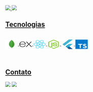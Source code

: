   <a href="https://github.com/0xguidev">
  <img height="180em" src="https://github-readme-stats.vercel.app/api?username=0xguidev&show_icons=true&theme=gruvbox&include_all_commits=true&count_private=true"/>
  <img height="180em" src="https://github-readme-stats.vercel.app/api/top-langs/?username=0xguidev&layout=compact&langs_count=7&theme=gruvbox"/>
</div>
 <h2>Tecnologias</h2>
<div style="display: inline_block"><br>
  <img align="center" alt="Gui-MONGO" height="30" width="40" src="https://raw.githubusercontent.com/devicons/devicon/master/icons/mongodb/mongodb-original.svg">
  <img align="center" alt="Gui-EX" height="30" width="40" src="https://raw.githubusercontent.com/devicons/devicon/master/icons/express/express-original.svg">
  <img align="center" alt="Gui-React" height="30" width="40" src="https://raw.githubusercontent.com/devicons/devicon/master/icons/react/react-original.svg">
  <img align="center" alt="Gui-NODE" height="30" width="40" src="https://raw.githubusercontent.com/devicons/devicon/master/icons/nodejs/nodejs-original.svg">
  <img align="center" alt="Gui-Flutter" height="30" width="40" src="https://raw.githubusercontent.com/devicons/devicon/master/icons/flutter/flutter-original.svg">
  <img align="center" alt="Gui-TypeScript" height="30" width="40" src="https://raw.githubusercontent.com/devicons/devicon/master/icons/typescript/typescript-original.svg">
</div>
 <div>
  <p> <br> </p>
 </div>
 
<div> 
 <h2>Contato</h2>
  <a href="https://www.linkedin.com/in/guilhermevncdepaula/" target="_blank"><img src="https://img.shields.io/badge/-LinkedIn-%230077B5?style=for-the-badge&logo=linkedin&logoColor=white" target="_blank"></a> 
  <a href = "mailto:guilhermeviniciustrabalhO@gmail.com"><img src="https://img.shields.io/badge/-Gmail-%23333?style=for-the-badge&logo=gmail&logoColor=white" target="_blank"></a>

</div>
